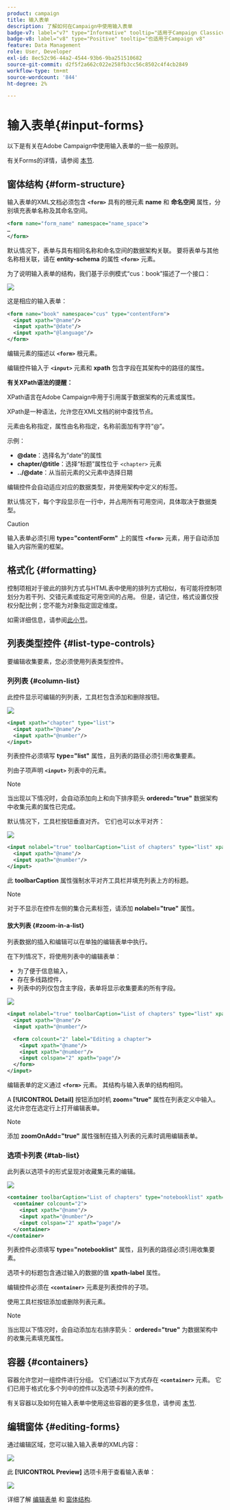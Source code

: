 ```yaml
---
product: campaign
title: 输入表单
description: 了解如何在Campaign中使用输入表单
badge-v7: label="v7" type="Informative" tooltip="适用于Campaign Classicv7"
badge-v8: label="v8" type="Positive" tooltip="也适用于Campaign v8"
feature: Data Management
role: User, Developer
exl-id: 8ec52c96-44a2-4544-93b6-9ba251510682
source-git-commit: d2f5f2a662c022e258fb3cc56c8502c4f4cb2849
workflow-type: tm+mt
source-wordcount: '844'
ht-degree: 2%

---
```


# 输入表单{#input-forms}

以下是有关在Adobe Campaign中使用输入表单的一些一般原则。

有关Forms的详情，请参阅 [本节](../../configuration/using/identifying-a-form.md).

## 窗体结构 {#form-structure}

输入表单的XML文档必须包含 **`<form>`** 具有的根元素 **name** 和 **命名空间** 属性，分别填充表单名称及其命名空间。

```xml
<form name="form_name" namespace="name_space">
…
</form>
```

默认情况下，表单与具有相同名称和命名空间的数据架构关联。 要将表单与其他名称相关联，请在 **entity-schema** 的属性 **`<form>`** 元素。

为了说明输入表单的结构，我们基于示例模式“cus：book”描述了一个接口：

![](assets/d_ncs_content_form1.png)

这是相应的输入表单：

```xml
<form name="book" namespace="cus" type="contentForm">
  <input xpath="@name"/>
  <input xpath="@date"/>
  <input xpath="@language"/>
</form>
```

编辑元素的描述以 **`<form>`** 根元素。

编辑控件输入于 **`<input>`** 元素和 **xpath** 包含字段在其架构中的路径的属性。

**有关XPath语法的提醒：**

XPath语言在Adobe Campaign中用于引用属于数据架构的元素或属性。

XPath是一种语法，允许您在XML文档的树中查找节点。

元素由名称指定，属性由名称指定，名称前面加有字符“@”。

示例：

* **@date**：选择名为“date”的属性
* **chapter/@title**：选择“标题”属性位于 `<chapter>` 元素
* **../@date**：从当前元素的父元素中选择日期

编辑控件会自动适应对应的数据类型，并使用架构中定义的标签。

默认情况下，每个字段显示在一行中，并占用所有可用空间，具体取决于数据类型。

>[!CAUTION]
>
>输入表单必须引用 **type=&quot;contentForm&quot;** 上的属性 **`<form>`** 元素，用于自动添加输入内容所需的框架。

## 格式化 {#formatting}

控制项相对于彼此的排列方式与HTML表中使用的排列方式相似，有可能将控制项划分为若干列、交错元素或指定可用空间的占用。 但是，请记住，格式设置仅授权分配比例；您不能为对象指定固定维度。

如需详细信息，请参阅[此小节](../../configuration/using/form-structure.md#formatting)。

## 列表类型控件 {#list-type-controls}

要编辑收集要素，您必须使用列表类型控件。

### 列列表 {#column-list}

此控件显示可编辑的列列表，工具栏包含添加和删除按钮。

![](assets/d_ncs_content_form4.png)

```xml
<input xpath="chapter" type="list">
  <input xpath="@name"/>
  <input xpath="@number"/>
</input>
```

列表控件必须填写 **type=&quot;list&quot;** 属性，且列表的路径必须引用收集要素。

列由子项声明 **`<input>`** 列表中的元素。

>[!NOTE]
>
>当出现以下情况时，会自动添加向上和向下排序箭头 **ordered=&quot;true&quot;** 数据架构中收集元素的属性已完成。

默认情况下，工具栏按钮垂直对齐。 它们也可以水平对齐：

![](assets/d_ncs_content_form5.png)

```xml
<input nolabel="true" toolbarCaption="List of chapters" type="list" xpath="chapter">
  <input xpath="@name"/>
  <input xpath="@number"/>
</input>
```

此 **toolbarCaption** 属性强制水平对齐工具栏并填充列表上方的标题。

>[!NOTE]
>
>对于不显示在控件左侧的集合元素标签，请添加 **nolabel=&quot;true&quot;** 属性。

#### 放大列表 {#zoom-in-a-list}

列表数据的插入和编辑可以在单独的编辑表单中执行。

在下列情况下，将使用列表中的编辑表单：

* 为了便于信息输入，
* 存在多线路控件，
* 列表中的列仅包含主字段，表单将显示收集要素的所有字段。

![](assets/d_ncs_content_form7.png)

```xml
<input nolabel="true" toolbarCaption="List of chapters" type="list" xpath="chapter" zoom="true" zoomOnAdd="true">
  <input xpath="@name"/>
  <input xpath="@number"/>

  <form colcount="2" label="Editing a chapter">
    <input xpath="@name"/>
    <input xpath="@number"/>
    <input colspan="2" xpath="page"/>
  </form>
</input>
```

编辑表单的定义通过 **`<form>`** 元素。 其结构与输入表单的结构相同。

A **[!UICONTROL Detail]** 按钮添加时机 **zoom=&quot;true&quot;** 属性在列表定义中输入。 这允许您在选定行上打开编辑表单。

>[!NOTE]
>
>添加 **zoomOnAdd=&quot;true&quot;** 属性强制在插入列表的元素时调用编辑表单。

### 选项卡列表 {#tab-list}

此列表以选项卡的形式呈现对收藏集元素的编辑。

![](assets/d_ncs_content_form6.png)

```xml
<container toolbarCaption="List of chapters" type="notebooklist" xpath="chapter" xpath-label="@name">
  <container colcount="2">
    <input xpath="@name"/>
    <input xpath="@number"/>
    <input colspan="2" xpath="page"/>
  </container>
</container>
```

列表控件必须填写 **type=&quot;notebooklist&quot;** 属性，且列表的路径必须引用收集要素。

选项卡的标题包含通过输入的数据的值 **xpath-label** 属性。

编辑控件必须在 **`<container>`** 元素是列表控件的子项。

使用工具栏按钮添加或删除列表元素。

>[!NOTE]
>
>当出现以下情况时，会自动添加左右排序箭头： **ordered=&quot;true&quot;** 为数据架构中的收集元素填充属性。

## 容器 {#containers}

容器允许您对一组控件进行分组。 它们通过以下方式存在 **`<container>`** 元素。 它们已用于格式化多个列中的控件以及选项卡列表的控件。

有关容器以及如何在输入表单中使用这些容器的更多信息，请参阅 [本节](../../configuration/using/form-structure.md#containers).

## 编辑窗体 {#editing-forms}

通过编辑区域，您可以输入输入表单的XML内容：

![](assets/d_ncs_content_form12.png)

此 **[!UICONTROL Preview]** 选项卡用于查看输入表单：

![](assets/d_ncs_content_form13.png)

详细了解 [编辑表单](../../configuration/using/editing-forms.md) 和 [窗体结构](../../configuration/using/form-structure.md).
